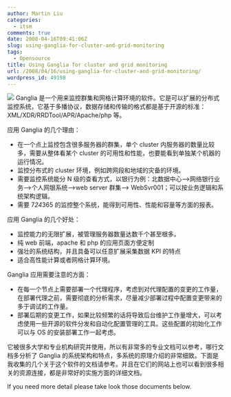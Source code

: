 ```yaml
---
author: Martin Liu
categories:
  - itsm
comments: true
date: 2008-04-16T09:41:06Z
slug: using-ganglia-for-cluster-and-grid-monitoring
tags:
  - Opensource
title: Using Ganglia for cluster and grid monitoring
url: /2008/04/16/using-ganglia-for-cluster-and-grid-monitoring/
wordpress_id: 49198
---
```


[![](http://www.nowmicro.com/NM_Images/hpc-ganglia-logo.jpg)](http://ganglia.info/) Ganglia 是一个用来监控群集和网格计算环境的软件。它是可以扩展的分布式监控系统，它基于多播协议，数据存储和传输的格式都是基于开源的标准：XML/XDR/RRDTool/APR/Apache/php 等。

应用 Ganglia 的几个理由：

- 在一个点上监控包含很多服务器的群集，单个 cluster 内服务器的数量比较多，需要从整体看某个 cluster 的可用性和性能，也要能看到单独某个机器的运行情况。
- 监控分布式的 cluster 环境，例如跨网段和地域的灾备的环境。
- 需要监控系统能分 N 级的查看方式，以银行为例：北数据中心-->网络银行业务-->个人网银系统-->web server 群集--> WebSvr001；可以按业务逻辑和系统架构逻辑。
- 需要 7*24*365 的监控整个系统，能得到可用性、性能和容量等方面的报表。

应用 Ganglia 的几个好处：

- 监控能力的无限扩展，被管理服务器数量达数千个甚至根多。
- 纯 web 前端，apache 和 php 的应用页面方便定制
- 强壮的系统结构，并且具备可以任意扩展采集数据 KPI 的特点
- 适合高性能计算或者网格计算环境。

Ganglia 应用需要注意的方面：

- 在每一个节点上需要部署一个代理程序，考虑到对代理配置的变更的工作量，在部署代理之前，需要彻底的分析需求，尽量减少部署过程中配置变更带来的多于调试的工作量。
- 部署后期的变更工作，如果比较频繁的话将导致后台维护工作量增大，可以考虑使用一些开源的软件分发和自动化配置管理的工具。这些配置的初始化工作可以与 OS 的安装部署工作一起考虑。

它被很多大学和专业机构研究并使用，所以有非常多的专业文档可以参考，哪行文档多分析了 Ganglia 的系统架构和特点，多系统的原理介绍的非常细致。下面是我收集的几个关于这个软件的文档请参考。并且在它们的网站上也可以看到很多相关的资源连接，都是非常好的实施方面的详细文档。

If you need more detail please take look those documents below.
